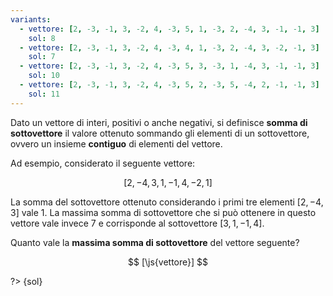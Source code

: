 ```yaml
---
variants:
  - vettore: [2, -3, -1, 3, -2, 4, -3, 5, 1, -3, 2, -4, 3, -1, -1, 3]
    sol: 8
  - vettore: [2, -3, -1, 3, -2, 4, -3, 4, 1, -3, 2, -4, 3, -2, -1, 3]
    sol: 7
  - vettore: [2, -3, -1, 3, -2, 4, -3, 5, 3, -3, 1, -4, 3, -1, -1, 3]
    sol: 10
  - vettore: [2, -3, -1, 3, -2, 4, -3, 5, 2, -3, 5, -4, 2, -1, -1, 3]
    sol: 11
---
```


Dato un vettore di interi, positivi o anche negativi, si definisce **somma di sottovettore** il valore ottenuto sommando gli elementi di un sottovettore, ovvero un insieme **contiguo** di elementi del vettore.

Ad esempio, considerato il seguente vettore:

$$
[2,-4,3,1,-1,4,-2,1]
$$

La somma del sottovettore ottenuto considerando i primi tre elementi $[2,-4,3]$ vale 1. La massima somma di sottovettore che si può ottenere in questo vettore vale invece 7 e corrisponde al sottovettore $[3,1,-1,4]$.

Quanto vale la **massima somma di sottovettore** del vettore seguente?

$$
[\js{vettore}]
$$

?> {sol}
